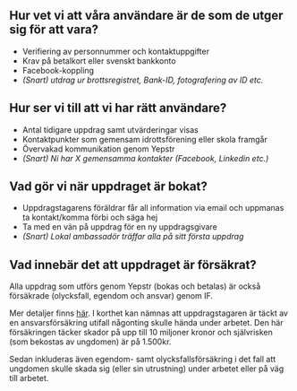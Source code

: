 ## Hur vet vi att våra användare är de som de utger sig för att vara?
- Verifiering av personnummer och kontaktuppgifter
- Krav på betalkort eller svenskt bankkonto
- Facebook-koppling
- _(Snart) utdrag ur brottsregistret, Bank-ID, fotografering av ID etc._

## Hur ser vi till att vi har rätt användare?
- Antal tidigare uppdrag samt utvärderingar visas
- Kontaktpunkter som gemensam idrottsförening eller skola framgår
- Övervakad kommunikation genom Yepstr
- _(Snart) Ni har X gemensamma kontakter (Facebook, Linkedin etc.)_

## Vad gör vi när uppdraget är bokat?
- Uppdragstagarens föräldrar får all information via email och uppmanas
ta kontakt/komma förbi och säga hej
- Ta med en vän på uppdrag för en ny uppdragsgivare
- _(Snart) Lokal ambassadör träffar alla på sitt första uppdrag_

## Vad innebär det att uppdraget är försäkrat?
Alla uppdrag som utförs genom Yepstr (bokas och betalas) är också försäkrade (olycksfall, egendom och ansvar) genom IF.

Mer detaljer finns [här](https://app.yepstr.com/public/content/sv/villkorsbrev.pdf). I korthet kan nämnas att uppdragstagaren är täckt av en ansvarsförsäkring utifall någonting skulle hända under arbetet. Den här försäkringen täcker skador på upp till 10 miljoner kronor och självrisken (som bekostas av ungdomen) är på 1.500kr.

Sedan inkluderas även egendom- samt olycksfallsförsäkring i det fall att ungdomen skulle skada sig (eller sin utrustning) under arbetet eller på väg till arbetet.